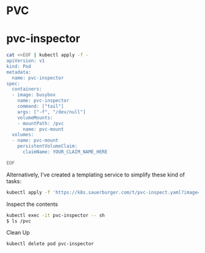 # PVC

# pvc-inspector

```sh
cat <<EOF | kubectl apply -f -
apiVersion: v1
kind: Pod
metadata:
  name: pvc-inspector
spec:
  containers:
  - image: busybox
    name: pvc-inspector
    command: ["tail"]
    args: ["-f", "/dev/null"]
    volumeMounts:
    - mountPath: /pvc
      name: pvc-mount
  volumes:
  - name: pvc-mount
    persistentVolumeClaim:
      claimName: YOUR_CLAIM_NAME_HERE

EOF
```

Alternatively, I've created a templating service to simplify these kind of tasks:

```sh
kubectl apply -f 'https://k8s.sauerburger.com/t/pvc-inspect.yaml?image=busybox&name=pvc-inspector&pvc=YOUR_CLAIM_NAME_HERE'
```

Inspect the contents
```sh
kubectl exec -it pvc-inspector -- sh
$ ls /pvc
```

Clean Up
```sh
kubectl delete pod pvc-inspector
```
